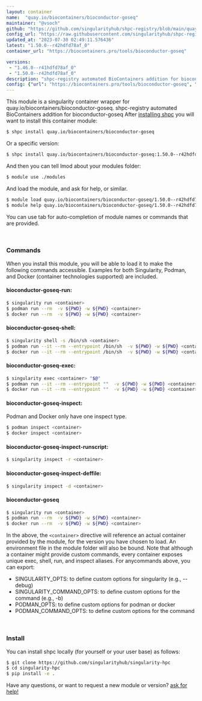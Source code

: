 ```yaml
---
layout: container
name:  "quay.io/biocontainers/bioconductor-goseq"
maintainer: "@vsoch"
github: "https://github.com/singularityhub/shpc-registry/blob/main/quay.io/biocontainers/bioconductor-goseq/container.yaml"
config_url: "https://raw.githubusercontent.com/singularityhub/shpc-registry/main/quay.io/biocontainers/bioconductor-goseq/container.yaml"
updated_at: "2023-07-30 02:49:11.576436"
latest: "1.50.0--r42hdfd78af_0"
container_url: "https://biocontainers.pro/tools/bioconductor-goseq"

versions:
 - "1.46.0--r41hdfd78af_0"
 - "1.50.0--r42hdfd78af_0"
description: "shpc-registry automated BioContainers addition for bioconductor-goseq"
config: {"url": "https://biocontainers.pro/tools/bioconductor-goseq", "maintainer": "@vsoch", "description": "shpc-registry automated BioContainers addition for bioconductor-goseq", "latest": {"1.50.0--r42hdfd78af_0": "sha256:77255f5d043de5c6838978be2803fe86a350598172ee79b220337e3de2ea4b68"}, "tags": {"1.46.0--r41hdfd78af_0": "sha256:f1f54c1bd5a761f13d46aae19d38a76388cc0b293ef1748501f9d23e4baaf039", "1.50.0--r42hdfd78af_0": "sha256:77255f5d043de5c6838978be2803fe86a350598172ee79b220337e3de2ea4b68"}, "docker": "quay.io/biocontainers/bioconductor-goseq"}
---
```


This module is a singularity container wrapper for quay.io/biocontainers/bioconductor-goseq.
shpc-registry automated BioContainers addition for bioconductor-goseq
After [installing shpc](#install) you will want to install this container module:


```bash
$ shpc install quay.io/biocontainers/bioconductor-goseq
```

Or a specific version:

```bash
$ shpc install quay.io/biocontainers/bioconductor-goseq:1.50.0--r42hdfd78af_0
```

And then you can tell lmod about your modules folder:

```bash
$ module use ./modules
```

And load the module, and ask for help, or similar.

```bash
$ module load quay.io/biocontainers/bioconductor-goseq/1.50.0--r42hdfd78af_0
$ module help quay.io/biocontainers/bioconductor-goseq/1.50.0--r42hdfd78af_0
```

You can use tab for auto-completion of module names or commands that are provided.

<br>

### Commands

When you install this module, you will be able to load it to make the following commands accessible.
Examples for both Singularity, Podman, and Docker (container technologies supported) are included.

#### bioconductor-goseq-run:

```bash
$ singularity run <container>
$ podman run --rm  -v ${PWD} -w ${PWD} <container>
$ docker run --rm  -v ${PWD} -w ${PWD} <container>
```

#### bioconductor-goseq-shell:

```bash
$ singularity shell -s /bin/sh <container>
$ podman run --it --rm --entrypoint /bin/sh  -v ${PWD} -w ${PWD} <container>
$ docker run --it --rm --entrypoint /bin/sh  -v ${PWD} -w ${PWD} <container>
```

#### bioconductor-goseq-exec:

```bash
$ singularity exec <container> "$@"
$ podman run --it --rm --entrypoint ""  -v ${PWD} -w ${PWD} <container> "$@"
$ docker run --it --rm --entrypoint ""  -v ${PWD} -w ${PWD} <container> "$@"
```

#### bioconductor-goseq-inspect:

Podman and Docker only have one inspect type.

```bash
$ podman inspect <container>
$ docker inspect <container>
```

#### bioconductor-goseq-inspect-runscript:

```bash
$ singularity inspect -r <container>
```

#### bioconductor-goseq-inspect-deffile:

```bash
$ singularity inspect -d <container>
```



#### bioconductor-goseq

```bash
$ singularity run <container>
$ podman run --rm  -v ${PWD} -w ${PWD} <container>
$ docker run --rm  -v ${PWD} -w ${PWD} <container>
```


In the above, the `<container>` directive will reference an actual container provided
by the module, for the version you have chosen to load. An environment file in the
module folder will also be bound. Note that although a container
might provide custom commands, every container exposes unique exec, shell, run, and
inspect aliases. For anycommands above, you can export:

 - SINGULARITY_OPTS: to define custom options for singularity (e.g., --debug)
 - SINGULARITY_COMMAND_OPTS: to define custom options for the command (e.g., -b)
 - PODMAN_OPTS: to define custom options for podman or docker
 - PODMAN_COMMAND_OPTS: to define custom options for the command

<br>

### Install

You can install shpc locally (for yourself or your user base) as follows:

```bash
$ git clone https://github.com/singularityhub/singularity-hpc
$ cd singularity-hpc
$ pip install -e .
```

Have any questions, or want to request a new module or version? [ask for help!](https://github.com/singularityhub/singularity-hpc/issues)